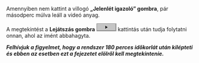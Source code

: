 Amennyiben nem kattint a villogó **„Jelenlét igazoló” gombra**, pár másodperc múlva leáll a videó anyag.  

A megtekintést a **Lejátszás gombra** ![alt text](Lejatszas_gomb.png) kattintás után tudja folytatni onnan, ahol az imént abbahagyta.  

***Felhívjuk a figyelmet, hogy a rendszer 180 perces időkorlát után kilépteti és ebben az esetben ezt a fejezetet elölről kell megtekintenie.***


